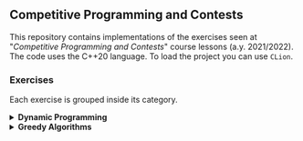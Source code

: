 ## Competitive Programming and Contests

This repository contains implementations of the exercises seen at "*Competitive Programming and Contests*" course lessons (a.y. 2021/2022).
The code uses the C++20 language. To load the project you can use `CLion`.

### Exercises

Each exercise is grouped inside its category.

<details>
    <summary><b>Dynamic Programming</b></summary>
    <ul>
        <li>
            <a href="./src/dynamic_programming/minimum_cost_path.hpp">Minimum Cost Path</a>
        </li>
        <li>
            <a href="./src/dynamic_programming/knapsack01.hpp">Knapsack 0/1</a>
        </li>
        <li>
            <a href="./src/dynamic_programming/subset_sum_problem.hpp">Subset Sum Problem</a>
        </li>
    </ul>
</details>
<details>
    <summary><b>Greedy Algorithms</b></summary>
    <p>Nothing, so far... 🙂</p>
</details>